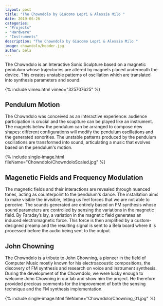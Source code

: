 ```yaml
---
layout: post
title: "The Chowndolo by Giacomo Lepri & Alessia Milo "
date: 2019-06-26
categories:
- "Projects"
- "Hardware"
- "Instruments"
description: "The Chowndolo by Giacomo Lepri & Alessia Milo "
image: chowndolo/header.jpg
author: bela
---
```



The Chowndolo is an Interactive Sonic Sculpture based on a magnetic pendulum whose trajectories are altered by magnets placed underneath the device. This creates unstable patterns of oscillation which are translated into synthesis parameters and sound.

{% include vimeo.html vimeo="325707625" %}

## Pendulum Motion

The Chowndolo was conceived as an interactive experience: audience participation is crucial and the scuplture can be played like an instrument. The magnets below the pendulum can be arranged to compose new shapes: different configurations will modify the pendulum oscillations and the generated sonorities. The unstable patterns produced by the pendulum oscillations are transformed into sound, articulating a music that evolves based on the pendulum's motion.

{% include single-image.html fileName="Chowndolo/ChowndoloScaled.jpg" %}

## Magenetic Fields and Frequency Modulation

The magnetic fields and their interactions are revealed through nuanced tones, acting as counterpoint to the pendulum's dance. The installation aims to make visible the invisible, letting us feel forces that we are not able to perceive.
The sounds generated are entirely based on FM synthesis whose sound parameters are controlled by sensing the variations in the magnetic field. By Faraday’s lay, a variation in the magnetic field generates an induced electromagnetic force. This force is then amplified by a custom-designed preamp and the resulting signal is sent to a Bela board where it is processed before the  audio being sent to the output.

## John Chowning

The Chowndolo is a tribute to John Chowning, a pioneer in the field of Computer Music mostly known for his electroacoustic compositions, the discovery of FM synthesis and research on voice and instrument synthesis. 
During the development of the Chowndolo, we were lucky enough to welcome John Chowning in our lab and show him the project. He therefore provided precious comments for the improvement of both the sensing technique and the FM synthesis implementation.

{% include single-image.html fileName="Chowndolo/Chowning_01.jpg" %}


